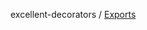 excellent-decorators / [Exports](https://github.com/alias-rahil/excellent-decorators/blob/main/docs/README.md)
